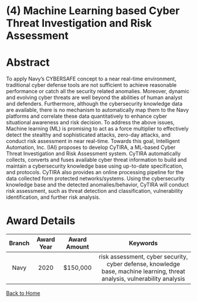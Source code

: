 
(4) Machine Learning based Cyber Threat Investigation and Risk Assessment
=========================================================================

# Abstract


To apply Navy’s CYBERSAFE concept to a near real-time environment, traditional cyber defense tools are not sufficient to achieve reasonable performance or catch all the security related anomalies. Moreover, dynamic and evolving cyber threats are well beyond the abilities of human analyst and defenders. Furthermore, although the cybersecurity knowledge data are available, there is no mechanism to automatically map them to the Navy platforms and correlate these data quantitatively to enhance cyber situational awareness and risk decision. To address the above issues, Machine learning (ML) is promising to act as a force multiplier to effectively detect the stealthy and sophisticated attacks, zero-day attacks, and conduct risk assessment in near real-time. Towards this goal, Intelligent Automation, Inc. (IAI) proposes to develop CyTIRA, a ML-based Cyber Threat Investigation and Risk Assessment system. CyTIRA automatically collects, converts and fuses available cyber threat information to build and maintain a cybersecurity knowledge base using up-to-date specification, and protocols. CyTIRA also provides an online processing pipeline for the data collected form protected networks/systems. Using the cybersecurity knowledge base and the detected anomalies/behavior, CyTIRA will conduct risk assessment, such as threat detection and classification, vulnerability identification, and further risk analysis.  

# Award Details

|Branch|Award Year|Award Amount|Keywords|
| :---: | :---: | :---: | :---: |
|Navy|2020|$150,000|risk assessment, cyber security, cyber defense, knowledge base, machine learning, threat analysis, vulnerability analysis|
  
  


[Back to Home](https://github.com/chrischow/dod_sbir_awards#2096)